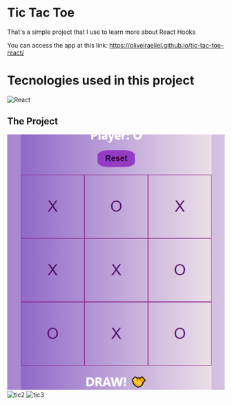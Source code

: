 # Tic Tac Toe

That's a simple project that I use to learn more about React Hooks

You can access the app at this link: https://oliveiraeliel.github.io/tic-tac-toe-react/

# Tecnologies used in this project

![React](https://img.shields.io/badge/ReactJs-000?style=for-the-badge&logo=react&logoColor=blue)

## The Project
![tic1](https://github.com/duygucnsv/tictactoe/blob/master/draw.png)
![tic2](https://user-images.githubusercontent.com/52840354/143719383-a9db0f6e-4ae1-423b-8311-799d04a659d0.png)
![tic3](https://user-images.githubusercontent.com/52840354/143719438-24d4f328-0b52-421e-af13-a31c79079e75.png)

